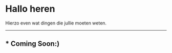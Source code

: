 <h1>Hallo heren</h1>
<p>Hierzo even wat dingen die jullie moeten weten.</p>
<hr>
<h2> * Coming Soon:)</h2>


